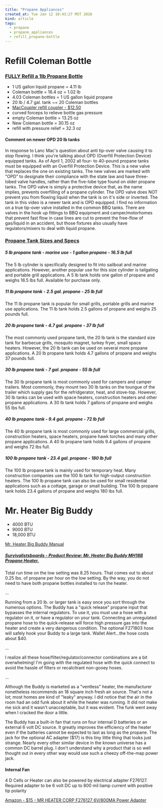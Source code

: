```yaml
---
title: "Propane Appliances"
created_at: Tue Jan 12 10:43:27 MST 2016
kind: article
tags:
  - propane
  - propane_appliances
  - refill_propane-bottle
---
```


# Refill Coleman Bottle

### <a href="https://www.youtube.com/watch?v=fD1CmorB_qM" target="_blank">FULLY Refill a 1lb Propane Bottle</a>

* 1 US gallon liquid propane = 4.11 lb
* Coleman bottle = 16.4 oz = 1.02 lb
* 4.03 Coleman bottles = 1 US gallon liquid propane
* 20 lb / 4.7 gal. tank ~= 20 Coleman bottles
* <a href="http://www.amazon.com/Brass-MACCOUPLER-Fill-Propane-Coupler/dp/B005OCZ5R2/" target="_blank">MacCoupler refill coupler - $12.50</a>
* curved forceps to relieve bottle gas pressure
* empty Coleman bottle = 13.25 oz
* New Coleman bottle = 30.15 oz
* refill with pressure relief = 32.3 oz




#### Comment on newer OPD 20 lb tanks

In response to Lanc Mac's question about anti tip-over valve causing it
to stop flowing.  I think you're talking about OPD (Overfill Protection
Device) equipped tanks. As of April 1, 2002 all four- to 40-pound propane
tanks must be equipped with an Overfill Protection Device. This is a
new valve that replaces the one on existing tanks. The new valves are
marked with "OPD" to designate their compliance with the state law and
have three-lobed valve handles, rather than the five-lobe type found
on older propane tanks. The OPD valve is simply a protective device
that, as the name implies, prevents overfilling of a propane cylinder.
The OPD valve does NOT prevent you from flowing liquid when the tank is
on it's side or inverted.  The tank in this video is a newer tank and is
OPD equipped.   I find no information on a true tip-over valve installed
in the common BBQ tanks.  There are valves in the hook up fittings to
BBQ equipment and camper/motorhomes that prevent fast flow in case lines
are cut to prevent the free-flow of gas/liquid in an accident, but those
fixtures also usually have regulators/mixers to deal with liquid propane.


### <a href="http://emptygrilltank.com/tank-sizes-and-specifications/" target="_blank">Propane Tank Sizes and Specs</a>

##### 5 lb propane tank - marine use - 1 gallon propane - 16.5 lb full

The 5 lb cylinder is specifically designed to fit into sailboat and
marine applications. However, another popular use for this size cylinder
is tailgating and portable grill applications. A 5 lb tank holds one
gallon of propane and weighs 16.5 lbs full. Available for purchase only.

##### 11 lb propane tank - 2.5 gal. propane - 25 lb full

The 11 lb propane tank is popular for small grills, portable grills and
marine use applications. The 11 lb tank holds 2.5 gallons of propane
and weighs 25 pounds full.

##### 20 lb propane tank - 4.7 gal. propane - 37 lb full

The most commonly used propane tank, the 20 lb tank is the standard size
tank for barbecue grills, mosquito magnet, turkey fryer, small space
heaters. However, the 20 lb tank can be used on several more propane
applications. A 20 lb propane tank holds 4.7 gallons of propane and
weighs 37 pounds full.

##### 30 lb propane tank - 7 gal. propane - 55 lb full

The 30 lb propane tank is most commonly used for campers and camper
trailers. Most commonly, they mount two 30 lb tanks on the toungue
of the trailer which supply gas for the refridgerator, heat, and
stove-top. However, 30 lb tanks can be used with space heaters,
construction heaters and other propane applications. A 30 lb tank holds
7 gallons of propane and weighs 55 lbs full.


##### 40 lb propane tank - 9.4 gal. propane - 72 lb full

The 40 lb propane tank is most commonly used for large commercial grills,
construction heaters, space heaters, propane hawk torches and many other
propane applications. A 40 lb propane tank holds 9.4 gallons of propane
and weighs 72 lbs full.

##### 100 lb propane tank - 23.4 gal. propane - 180 lb full

The 100 lb propane tank is mainly used for temporary heat. Many
construction companies use the 100 lb tank for high-output construction
heaters. The 100 lb propane tank can also be used for small residential
applications such as a cottage, garage or small building. The 100 lb
propane tank holds 23.4 gallons of propane and weighs 180 lbs full.


# Mr. Heater Big Buddy

* 4000 BTU
* 9000 BTU
* 18,000 BTU

<a href="http://www.mrheater.com/downloads/dl/file/id/18/f274800.pdf" target="_blank">Mr. Heater Big Buddy Manual</a>

##### <a href="http://www.survivalistboards.com/showthread.php?t=271593" target="_blank">Survivalistsboards - Product Review: Mr. Heater Big Buddy MH18B Propane Heater.</a>

Total run time on the low setting was 8.25 hours. That comes out to
about 0.25 lbs. of propane per hour on the low setting. By the way,
you do not need to have both propane bottles installed to run the heater.

...

Running from a 20 lb. or larger tank is easy once you sort through
the numerous options. The Buddy has a "quick release" propane input
that bypasses the internal regulators. To use it, you must use a hose
with a regulator on it, or have a regulator on your tank. Connecting an
unregulated propane hose to the quick-release will force high pressure
gas into the heater and create a very dangerous condition. The optional
F271803 hose will safely hook your Buddy to a large tank. Wallet
Alert...the hose costs about $40.

...

I realize all these hose/filter/regulator/connector combinations are
a bit overwhelming! I'm going with the regulated hose with the quick
connect to avoid the hassle of filters or recalcitrant non-gooey hoses.

...

Although the Buddy is marketed as a "ventless" heater, the manufacturer
nonetheless recommends an 18 square inch fresh air source. That's not a
lot; most homes are kind of "leaky" anyway. I did notice that the air
in the room had an odd funk about it while the heater was running. It
did not make me sick and it wasn't unacceptable, but it was evident. The
funk went away when I cracked the door a little.

The Buddy has a built-in fan that runs on four internal D batteries or
an external 6 volt DC source. It greatly improves the efficiency of the
heater even if the batteries cannot be expected to last as long as the
propane. The jack for the optional AC adapter ($17) is this tiny little
thing that looks just strange. Nearly every other similar device in the
known universe has a common DC barrel plug. I don't understand why a
product that is so well thought out in every other way would use such
a cheezy off-the-map power jack.

#### Internal Fan

4 D Cells or Heater can also be powered by electrical adapter
F276127. Required adapter to be 6 volt DC up to 800 mil liamp current
with positive tip polarity

<a href="http://www.amazon.com/HEATER-F276127-800MA-Power-Adapter/dp/B000HE6OAE" target="_blank">Amazon - $15 - MR HEATER CORP F276127 6V/800MA Power Adapter</a>


<!--
html boilerplate
<a href="" target="_blank"></a>
<img src="" width="400px">
-->

